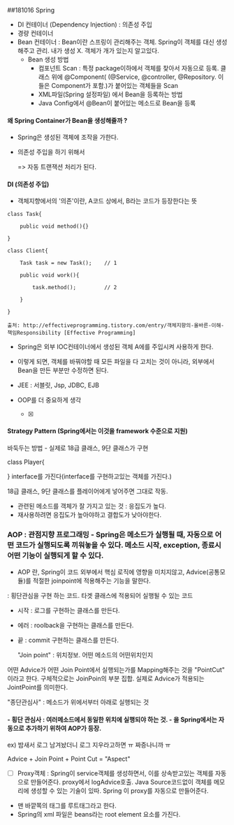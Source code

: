 ##181016 Spring

- DI 컨테이너 (Dependency Injection) : 의존성 주입
- 경량 컨테이너
- Bean 컨테이너 : Bean이란 스프링이 관리해주는 객체. Spring이 객체를 대신 생성해주고 관리. 내가 생성 X. 객체가 개가 있는지 알고있다.
  - Bean 생성 방법
    - 컴포넌트 Scan : 특정 package이하에서 객체를 찾아서 자동으로 등록. 클래스 위에 @Component( (@Service, @controller, @Repository. 이들은 Component가 포함.)가 붙어있는 객체들을 Scan
    - XML파일(Spring 설정파일) 에서 Bean을 등록하는 방법 
    - Java Config에서 @Bean이 붙어있는 메소드로 Bean을 등록



#### 왜 Spring Container가 Bean을 생성해줄까 ?

- Spring은 생성된 객체에 조작을 가한다. 

- 의존성 주입을 하기 위해서 

  => 자동 트랜잭션 처리가 된다.



#### DI (의존성 주입)

- 객체지향에서의 '의존'이란, A코드 상에서, B라는 코드가 등장한다는 뜻 

```
class Task{

    public void method(){}

}

class Client{

    Task task = new Task();    // 1

    public void work(){

        task.method();         // 2

    }

} 

출처: http://effectiveprogramming.tistory.com/entry/객체지향의-올바른-이해-책임Responsibility [Effective Programming]

```

- Spring은 외부 IOC컨테이너에서 생성된 객체 A에를 주입시켜 사용하게 한다.
- 이렇게 되면, 객체를 바꿔야할 때 모든 파일을 다 고치는 것이 아니라, 외부에서 Bean을 만든 부분만 수정하면 된다. 



- JEE : 서블릿, Jsp, JDBC, EJB

- OOP를 더 중요하게 생각

   

  - [x] 

####  Strategy Pattern (Spring에서는 이것을 framework 수준으로 지원)

<interface>  

바둑두는 방법	- 실제로 18급 클래스, 9단 클래스가 구현

class Player{

} interface를 가진다(interface를 구현하고있는 객체를 가진다.)

18급 클래스, 9단 클래스를 플레이어에게 넣어주면 그대로 작동.

- 관련된 메소드를 객체가 잘 가지고 있는 것 : 응집도가 높다.
- 재사용하려면 응집도가 높아야하고 결합도가 낮아야한다.



### AOP : 관점지향 프로그래밍 - Spring은 메소드가 실행될 때, 자동으로 어떤 코드가 실행되도록 끼워놓을 수 있다. 메소드 시작, exception, 종료시 어떤 기능이 실행되게 할 수 있다.

- AOP 란, Spring이 코드 외부에서 핵심 로직에 영향을 미치지않고, Advice(공통모듈)를 적절한 joinpoint에 적용해주는 기능을 말한다.

<Advice> : 횡단관심을 구현 하는 코드. 타겟 클래스에 적용되어 실행될 수 있는 코드

- 시작 : 로그를 구현하는 클래스를 만든다. 

- 에러 : roolback을 구현하는 클래스를 만든다. 

- 끝 : commit 구현하는 클래스를 만든다.



  "Join point" : 위치정보. 어떤 메소드의 어떤위치인지



어떤 Advice가 어떤 Join Point에서 실행되는가를 Mapping해주는 것을 "PointCut" 이라고 한다. 구체적으로는 JoinPoin의 부분 집합. 실제로 Advice가 적용되는 JointPoint를 의미한다.

"종단관심사"  : 메소드가 위에서부터 아래로 실행되는 것 

#### - 횡단 관심사 : 여러메소드에서 동일한 위치에 실행되야 하는 것. - 을 Spring에서는 자동으로 추가하기 위하여 AOP가 등장. 

ex) 밤새서 로그 남겨놨더니 로그 지우라고하면 ㅠ 짜증나니까 ㅠ



Advice + Join Point + Point Cut = "Aspect"



- [ ] Proxy객체 : Spring이 service객체를 생성하면서, 이를 상속받고있는 객체를 자동으로 만들어준다. proxy에서 logAdvice호출. Java Source코드없이 객체를 메모리에 생성할 수 있는 기술이 있따. Spring 이 proxy를 자동으로 만들어준다. 

- 맨 바깥쪽의 태그를 루트태그라고 한다.
- Spring의 xml 파일은 beans라는 root element 요소를 가진다.



